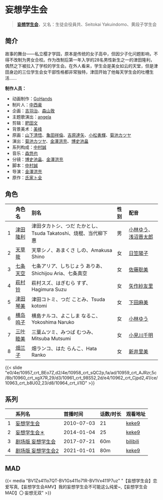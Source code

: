 # 妄想学生会


> <u>**[妄想学生会](https://bgm.tv/subject/5649)**</u>，又名：生徒会役員共、Seitokai Yakuindomo、黄段子学生会

## 简介

故事的舞台——私立樱才学园，原本是传统的女子高中，但因少子化问题影响，不得不改制为男女合校。作为改制后第一年入学的28名男性新生之一的津田隆利，偶然之下被拉入了学校的学生会。在外人看来，学生会是美女如云的天堂，但是津田身边的三位学生会女干部性格都非常独特，津田开始了他每天学生会的吐槽生活……

**制作人员：**
- 动画制作：[GoHands](https://bgm.tv/person/7023)
- 制片人：[中西豪](https://bgm.tv/person/41556)
- 企画：[吉羽治](https://bgm.tv/person/50399)、[森山敦](https://bgm.tv/person/1535)
- 主题歌演出：[angela](https://bgm.tv/person/7372)
- 剪辑：[肥田文](https://bgm.tv/person/12053)
- 背景美术：[美峰](https://bgm.tv/person/27305)
- 原画：[山下清悟](https://bgm.tv/person/12148)、[亀田祥倫](https://bgm.tv/person/8611)、[吉原達矢](https://bgm.tv/person/11315)、[小松勇輝](https://bgm.tv/person/12517)、[菊池カツヤ](https://bgm.tv/person/24391)
- 演出：[菊池カツヤ](https://bgm.tv/person/24391)、[金澤洪充](https://bgm.tv/person/3768)、[博史池畠](https://bgm.tv/person/13170)
- 系列构成：[中村誠](https://bgm.tv/person/50)
- 音乐：[森悠也](https://bgm.tv/person/14338)
- 分镜：[博史池畠](https://bgm.tv/person/13170)、[金澤洪充](https://bgm.tv/person/3768)
- 脚本：[中村誠](https://bgm.tv/person/50)
- 导演：[金澤洪充](https://bgm.tv/person/3768)
- 原作：[氏家ト全](https://bgm.tv/person/8933)

## 角色

|     |   角色名   |   别名  | 性别 |  配音  |
|:--- |:------  |:----      |:---  |:--   |
| 1 | [津田隆利](https://bgm.tv/character/10957) | 津田タカトシ、つだ たかとし、Tsuda Takatoshi、烧棍、当代柳下惠 | 男 | [小林ゆう](https://bgm.tv/person/4398)、[浅沼晋太郎](https://bgm.tv/person/4779) |
| 2 | [天草筱](https://bgm.tv/character/10958) | 天草シノ、あまくさ しの、Amakusa Shino | 女 | [日笠陽子](https://bgm.tv/person/5119) |
| 3 | [七条天空](https://bgm.tv/character/10959) | 七条アリア、しちじょう ありあ、Shichijou Aria、七条真空 | 女 | [佐藤聡美](https://bgm.tv/person/5003) |
| 4 | [萩村铃](https://bgm.tv/character/10960) | 萩村スズ、はぎむら すず、Hagimura Suzu | 女 | [矢作紗友里](https://bgm.tv/person/4902) |
| 5 | [津田琴美](https://bgm.tv/character/10961) | 津田コトミ、つだ ことみ、Tsuda kotomi | 女 | [下田麻美](https://bgm.tv/person/4990) |
| 6 | [横岛鸣子](https://bgm.tv/character/10962) | 横島ナルコ、よこしま なるこ、Yokoshima Naruko | 女 | [小林ゆう](https://bgm.tv/person/4398) |
| 7 | [三叶睦美](https://bgm.tv/character/10963) | 三葉ムツミ、みつば むつみ、Mitsuba Mutsumi | 女 | [小見川千明](https://bgm.tv/person/4969) |
| 8 | [畑兰子](https://bgm.tv/character/10964) | 畑ランコ、はた らんこ、Hata Ranko | 女 | [新井里美](https://bgm.tv/person/4625) |

{{< slide "e0/4e/10957_crt_BEo7Z,d2/4e/10958_crt_sQC2p,fa/ad/10959_crt_AJRzr,5c/8b/10960_crt_xgX7R,29/d3/10961_crt_98S52,2d/e4/10962_crt_Cjpd2,41/ce/10963_crt_b8U02,23/d8/10964_crt_ii1ID" >}}

## 系列

|     | 系列名        | 首播时间       | 话数/时长 | 观看地址                                                           |
| :-- | :--------- | :--------- | :---- | :------------------------------------------------------------- |
| 1   |[妄想学生会](https://bgm.tv/subject/5649)| 2010-07-03 | 21    | [keke9](https://www.keke9.app/play/22877-4-176587.html)        |
| 2   |[妄想学生会＊](https://bgm.tv/subject/85204)| 2014-01-04 | 25    | [keke9](https://www.keke9.app/play/22875-4-176562.html)        |
| 3   |[剧场版 妄想学生会](https://bgm.tv/subject/200887)| 2017-07-21 | 60m   | [bilibili](https://www.bilibili.com/video/BV14s4y1g7K8?t=3950) |
| 4   |[剧场版 妄想学生会2](https://bgm.tv/subject/295918)| 2021-01-01 | 80m   | [keke9](https://www.keke9.app/play/122876-4-225311.html)       |

## MAD

{{< media  "BV1Zs411o7QT-BV1Gs411o71R-BV1Vx411P7uz"
"【妄想学生会】恋爱写真,【妄想学生会AMV】我的妄想学生会不可能这么纯爱~,【妄想学生会MAD】〇·妄想无双"  >}}
